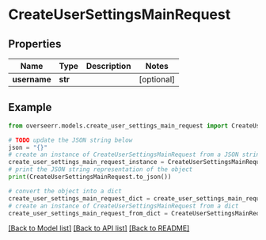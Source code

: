 # CreateUserSettingsMainRequest


## Properties

Name | Type | Description | Notes
------------ | ------------- | ------------- | -------------
**username** | **str** |  | [optional] 

## Example

```python
from overseerr.models.create_user_settings_main_request import CreateUserSettingsMainRequest

# TODO update the JSON string below
json = "{}"
# create an instance of CreateUserSettingsMainRequest from a JSON string
create_user_settings_main_request_instance = CreateUserSettingsMainRequest.from_json(json)
# print the JSON string representation of the object
print(CreateUserSettingsMainRequest.to_json())

# convert the object into a dict
create_user_settings_main_request_dict = create_user_settings_main_request_instance.to_dict()
# create an instance of CreateUserSettingsMainRequest from a dict
create_user_settings_main_request_from_dict = CreateUserSettingsMainRequest.from_dict(create_user_settings_main_request_dict)
```
[[Back to Model list]](../README.md#documentation-for-models) [[Back to API list]](../README.md#documentation-for-api-endpoints) [[Back to README]](../README.md)


